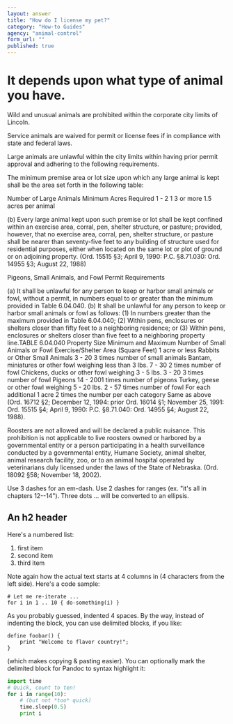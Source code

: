 ```yaml
---
layout: answer
title: "How do I license my pet?"
category: "How-to Guides"
agency: "animal-control"
form_url: ""
published: true
---
```


It depends upon what type of animal you have.
============

Wild and unusual animals are prohibited within the corporate city limits of Lincoln.

Service animals are waived for permit or license fees if in compliance with state and federal laws.

Large animals are unlawful within the city limits within having prior permit approval and adhering to the following requirements. 

The minimum premise area or lot size upon which any large animal is kept shall be 	the area set forth in the following table:

Number of Large Animals Minimum Acres Required
	1 - 2 1
	3 or more 1.5 acres per animal
 
(b) Every large animal kept upon such premise or lot shall be kept confined 		within an exercise area, corral, pen, shelter structure, or pasture; provided, 		however, that no exercise area, corral, pen, shelter structure, or pasture shall 	be nearer than seventy-five feet to any building of structure used for residential 		purposes, either when located on the same lot or plot of ground or on
	adjoining property. (Ord. 15515 §3; April 9, 1990: P.C. §8.71.030: Ord. 14955 §3; 		August 22, 1988)
 
Pigeons, Small Animals, and Fowl Permit Requirements

(a) It shall be unlawful for any person to keep or harbor small animals or fowl, without a
permit, in numbers equal to or greater than the minimum provided in Table 6.04.040.
(b) It shall be unlawful for any person to keep or harbor small animals or fowl as follows:
(1) In numbers greater than the maximum provided in Table 6.04.040;
(2) Within pens, enclosures or shelters closer than fifty feet to a neighboring residence;
or
(3) Within pens, enclosures or shelters closer than five feet to a neighboring property
line.TABLE 6.04.040
Property Size
Minimum and Maximum Number of Small Animals or Fowl Exercise/Shelter Area (Square Feet) 1 acre or less Rabbits or Other Small Animals 3 - 20 3 times number of  small animals Bantam, miniatures or other fowl weighing less than 3 lbs. 7 - 30 2 times number of fowl Chickens, ducks or other fowl weighing 3 - 5 lbs. 3 - 20 3 times number of fowl Pigeons 14 - 2001 times number of pigeons Turkey, geese or other fowl weighing 5 - 20 lbs. 2 - 57 times number of fowl For each additional 1 acre 2 times the number per each category Same as above (Ord. 16712 §2; December 12, 1994: prior Ord. 16014 §1; November 25, 1991: Ord. 15515 §4;
April 9, 1990: P.C. §8.71.040: Ord. 14955 §4; August 22, 1988).

Roosters are not allowed and will be declared a public nuisance. This prohibition is not applicable to live roosters owned or harbored by a governmental entity or a person participating in a health surveillance conducted by a governmental entity, Humane Society, animal shelter, animal research facility, zoo, or to an animal hospital operated by veterinarians duly licensed under the laws of the
State of Nebraska. (Ord. 18092 §58; November 18, 2002).


Use 3 dashes for an em-dash. Use 2 dashes for ranges (ex. "it's all in
chapters 12--14"). Three dots ... will be converted to an ellipsis.



An h2 header
------------

Here's a numbered list:

 1. first item
 2. second item
 3. third item

Note again how the actual text starts at 4 columns in (4 characters
from the left side). Here's a code sample:

    # Let me re-iterate ...
    for i in 1 .. 10 { do-something(i) }

As you probably guessed, indented 4 spaces. By the way, instead of
indenting the block, you can use delimited blocks, if you like:

~~~
define foobar() {
    print "Welcome to flavor country!";
}
~~~

(which makes copying & pasting easier). You can optionally mark the
delimited block for Pandoc to syntax highlight it:

~~~python
import time
# Quick, count to ten!
for i in range(10):
    # (but not *too* quick)
    time.sleep(0.5)
    print i
~~~